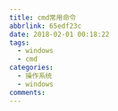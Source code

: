 ```yaml
---
title: cmd常用命令
abbrlink: 65edf23c
date: 2018-02-01 00:18:22
tags: 
  - windows
  - cmd
categories:
  - 操作系统
  - windows
comments:
---
```

